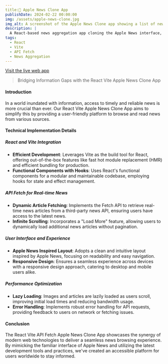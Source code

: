 ```yaml
---
title: Apple News Clone App
publishDate: 2024-02-22 00:00:00
img: /assets/apple-news-clone.jpg
img_alt: A screenshot of the Apple News Clone app showing a list of news articles.
description: |
  A React-based news aggregation app cloning the Apple News interface, utilizing Vite for blazing-fast development and an external news API for fetching real-time news articles. Users can view top stories, load more articles dynamically, and read detailed news content by navigating to external sources.
tags:
  - React
  - Vite
  - API Fetch
  - News Aggregation
---
```


<a href="https://apple-news-clone.netlify.app/">Visit the live web app</a>

> Bridging Information Gaps with the React Vite Apple News Clone App

#### Introduction

In a world inundated with information, access to timely and reliable news is more crucial than ever. Our React Vite Apple News Clone App aims to simplify this by providing a user-friendly platform to browse and read news from various sources.

#### Technical Implementation Details

##### React and Vite Integration

- **Efficient Development**: Leverages Vite as the build tool for React, offering out-of-the-box features like fast hot module replacement (HMR) and efficient bundling for production.
- **Functional Components with Hooks**: Uses React's functional components for a modular and maintainable codebase, employing hooks for state and effect management.

##### API Fetch for Real-time News

- **Dynamic Article Fetching**: Implements the Fetch API to retrieve real-time news articles from a third-party news API, ensuring users have access to the latest news.
- **Infinite Scrolling**: Incorporates a "Load More" feature, allowing users to dynamically load additional news articles without pagination.

##### User Interface and Experience

- **Apple News Inspired Layout**: Adopts a clean and intuitive layout inspired by Apple News, focusing on readability and easy navigation.
- **Responsive Design**: Ensures a seamless experience across devices with a responsive design approach, catering to desktop and mobile users alike.

##### Performance Optimization

- **Lazy Loading**: Images and articles are lazily loaded as users scroll, improving initial load times and reducing bandwidth usage.
- **Error Handling**: Implements robust error handling for API requests, providing feedback to users on network or fetching issues.

#### Conclusion

The React Vite API Fetch Apple News Clone App showcases the synergy of modern web technologies to deliver a seamless news browsing experience. By mimicking the familiar interface of Apple News and utilizing the latest development tools and practices, we've created an accessible platform for users worldwide to stay informed.
